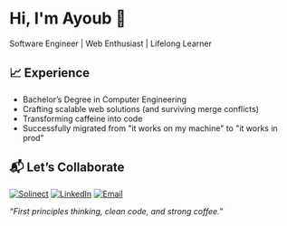 #  Hi, I'm Ayoub 👋
Software Engineer | Web Enthusiast | Lifelong Learner

## 📈 Experience
* Bachelor’s Degree in Computer Engineering
* Crafting scalable web solutions (and surviving merge conflicts)
* Transforming caffeine into code
* Successfully migrated from "it works on my machine" to "it works in prod"


## 📬 Let’s Collaborate
[![Solinect](https://img.shields.io/badge/Solinect-Contact_Us-FFCC33?logo=https://solinect.com/assets/img/icon.webp)](https://solinect.com/fr/contact)
[![LinkedIn](https://img.shields.io/badge/LinkedIn-Connect%20Professionally-blue?logo=linkedin)](https://www.linkedin.com/in/ayoub-el-haddadi-590b99219/)
[![Email](https://img.shields.io/badge/Email-Contact%20Me-red?logo=gmail)](mailto:a.elhaddadi@solinect.com)

<i>“First principles thinking, clean code, and strong coffee.”</i>
